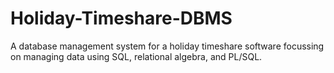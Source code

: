 # Holiday-Timeshare-DBMS
A database management system for a holiday timeshare software focussing on managing data using SQL, relational algebra, and PL/SQL.
